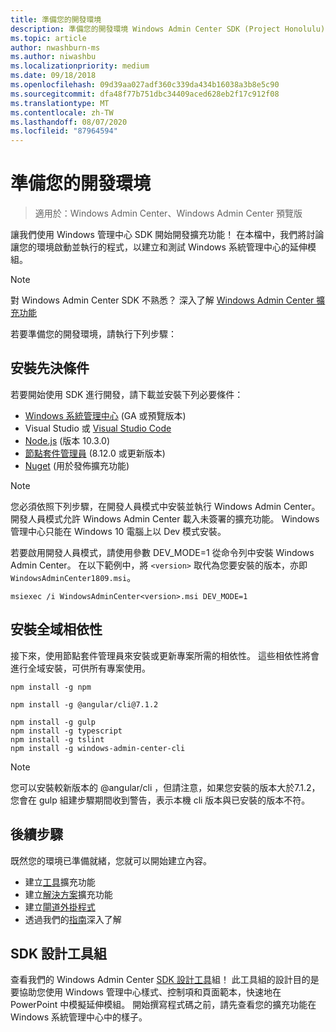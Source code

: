 ```yaml
---
title: 準備您的開發環境
description: 準備您的開發環境 Windows Admin Center SDK (Project Honolulu)
ms.topic: article
author: nwashburn-ms
ms.author: niwashbu
ms.localizationpriority: medium
ms.date: 09/18/2018
ms.openlocfilehash: 09d39aa027adf360c339da434b16038a3b8e5c90
ms.sourcegitcommit: dfa48f77b751dbc34409aced628eb2f17c912f08
ms.translationtype: MT
ms.contentlocale: zh-TW
ms.lasthandoff: 08/07/2020
ms.locfileid: "87964594"
---
```

# <a name="prepare-your-development-environment"></a>準備您的開發環境

>適用於：Windows Admin Center、Windows Admin Center 預覽版

讓我們使用 Windows 管理中心 SDK 開始開發擴充功能！  在本檔中，我們將討論讓您的環境啟動並執行的程式，以建立和測試 Windows 系統管理中心的延伸模組。

> [!NOTE]
> 對 Windows Admin Center SDK 不熟悉？  深入了解 [Windows Admin Center 擴充功能](extensibility-overview.md)

若要準備您的開發環境，請執行下列步驟：

## <a name="install-prerequisites"></a>安裝先決條件

若要開始使用 SDK 進行開發，請下載並安裝下列必要條件：

* [Windows 系統管理中心](https://aka.ms/WACDownloadPage) (GA 或預覽版本) 
* Visual Studio 或 [Visual Studio Code](https://code.visualstudio.com)
* [Node.js](https://nodejs.org/en/download/releases/) (版本 10.3.0) 
* [節點套件管理員](https://npmjs.com/get-npm) (8.12.0 或更新版本) 
* [Nuget](https://www.nuget.org/downloads) (用於發佈擴充功能)

> [!NOTE]
> 您必須依照下列步驟，在開發人員模式中安裝並執行 Windows Admin Center。 開發人員模式允許 Windows Admin Center 載入未簽署的擴充功能。 Windows 管理中心只能在 Windows 10 電腦上以 Dev 模式安裝。
>
>  若要啟用開發人員模式，請使用參數 DEV_MODE=1 從命令列中安裝 Windows Admin Center。 在以下範例中，將 ```<version>``` 取代為您要安裝的版本，亦即 ```WindowsAdminCenter1809.msi```。
>
> ```msiexec /i WindowsAdminCenter<version>.msi DEV_MODE=1```

## <a name="install-global-dependencies"></a>安裝全域相依性

接下來，使用節點套件管理員來安裝或更新專案所需的相依性。 這些相依性將會進行全域安裝，可供所有專案使用。

```
npm install -g npm

npm install -g @angular/cli@7.1.2

npm install -g gulp
npm install -g typescript
npm install -g tslint
npm install -g windows-admin-center-cli
```

>[!NOTE]
>您可以安裝較新版本的 @angular/cli ，但請注意，如果您安裝的版本大於7.1.2，您會在 gulp 組建步驟期間收到警告，表示本機 cli 版本與已安裝的版本不符。

## <a name="next-steps"></a>後續步驟

既然您的環境已準備就緒，您就可以開始建立內容。

- 建立[工具](develop-tool.md)擴充功能
- 建立[解決方案](develop-solution.md)擴充功能
- 建立[閘道外掛程式](develop-gateway-plugin.md)
- 透過我們的[指南](guides.md)深入了解

## <a name="sdk-design-toolkit"></a>SDK 設計工具組

查看我們的 Windows Admin Center [SDK 設計工具](https://github.com/Microsoft/windows-admin-center-sdk/blob/master/WindowsAdminCenterDesignToolkit.zip)組！ 此工具組的設計目的是要協助您使用 Windows 管理中心樣式、控制項和頁面範本，快速地在 PowerPoint 中模擬延伸模組。 開始撰寫程式碼之前，請先查看您的擴充功能在 Windows 系統管理中心中的樣子。


